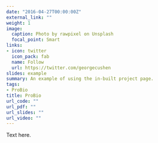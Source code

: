 ```yaml
---
date: "2016-04-27T00:00:00Z"
external_link: ""
weight: 1
image:
  caption: Photo by rawpixel on Unsplash
  focal_point: Smart
links:
- icon: twitter
  icon_pack: fab
  name: Follow
  url: https://twitter.com/georgecushen
slides: example
summary: An example of using the in-built project page.
tags:
- ProBio
title: ProBio
url_code: ""
url_pdf: ""
url_slides: ""
url_video: ""
---
```


Text here.